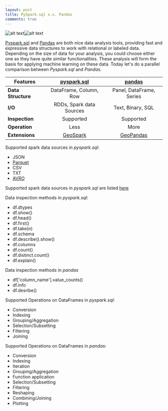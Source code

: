 ```yaml
---
layout: post
title: PySpark.sql v.s. Pandas
comments: true
---
```

![alt text](http://spark.apache.org/docs/latest/api/python/_static/spark-logo-hd.png "Spark")![alt text](http://pandas.pydata.org/_static/pandas_logo.png "Pandas")

[Pyspark.sql](http://spark.apache.org/docs/latest/api/python/pyspark.sql.html) and [Pandas](http://pandas.pydata.org/pandas-docs/stable/) are both nice data analysis tools, providing fast and expressive data structures to work with relational or labeled data. Depending on the size of data for your analysis, you could choose either one as they have quite similar functionalities. These analysis will form the basis for applying machine learning on these data. Today let's do a parallel comparison between *Pyspark.sql* and *Pandas*.




Features      | [pyspark.sql](https://s3.amazonaws.com/assets.datacamp.com/blog_assets/PySpark_SQL_Cheat_Sheet_Python.pdf)   | [pandas](https://github.com/pandas-dev/pandas/blob/master/doc/cheatsheet/Pandas_Cheat_Sheet.pdf)
------------- |:----------------------------------------------------:| :--------------------------------------------------:
**Data Structure**| DataFrame, Column, Row                               | Panel, DataFrame, Series 
**I/O**           | RDDs, Spark data Sources                             | Text, Binary, SQL
**Inspection**    | Supported                                            | Supported
**Operation**     | Less                                                 | More 
**Extensions**    |[GeoSpark](https://github.com/DataSystemsLab/GeoSpark)| [GeoPandas](https://github.com/geopandas/geopandas)


Supported spark data sources in *pyspark.sql*:
  * JSON
  * [Parquet](https://parquet.apache.org/)
  * CSV
  * TXT
  * [AVRO](https://avro.apache.org/docs/current/)

Supported spark data sources in *pyspark.sql* are listed [here](http://pandas.pydata.org/pandas-docs/stable/io.html)


Data inspection methods in *pyspark.sql*:
  * df.dtypes 
  * df.show()
  * df.head()
  * df.first()
  * df.take(n)
  * df.schema
  * df.describe().show()
  * df.columns
  * df.count()
  * df.distinct.count()
  * df.explain()

Data inspection methods in *pandas*
  * df['column_name'].value_counts()
  * df.info
  * df.desribe() 

Supported Operations on DataFrames in *pyspark.sql*:
  * Conversion
  * Indexing
  * Grouping/Aggregation
  * Selection/Subsetting
  * Filtering
  * Joining

Supported Operations on DataFrames in *pandas*:
  * Conversion
  * Indexing
  * Iteration
  * Grouping/Aggregation
  * Function application
  * Selection/Subsetting
  * Filtering
  * Reshaping
  * Combining/Joining
  * Plotting 


